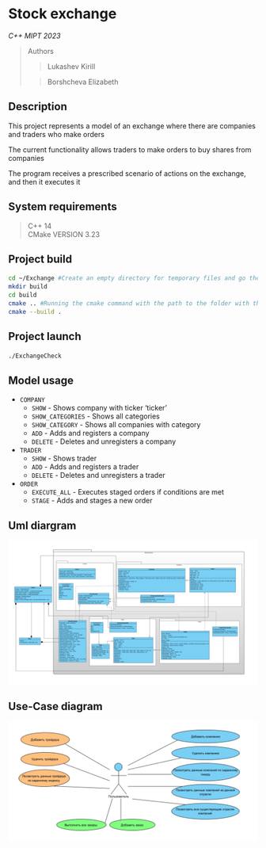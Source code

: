 # Stock exchange

*С++ MIPT 2023*

> Authors
>> Lukashev Kirill
>
>> Borshcheva Elizabeth

## Description

This project represents a model of an exchange where there are companies and traders who make orders

The current functionality allows traders to make orders to buy shares from companies

The program receives a prescribed scenario of actions on the exchange, and then it executes it

## System requirements

> C++ 14\
> CMake VERSION 3.23

## Project build
```bash
cd ~/Exchange #Create an empty directory for temporary files and go there
mkdir build
cd build
cmake .. #Running the cmake command with the path to the folder with the sources
cmake --build .
```

## Project launch
```bash
./ExchangeCheck
```

## Model usage
* `COMPANY`
    * `SHOW` - Shows company with ticker ‘ticker’
    * `SHOW_CATEGORIES` - Shows all categories
    * `SHOW_CATEGORY` - Shows all companies with category
    * `ADD` - Adds and registers a company
    * `DELETE` - Deletes and unregisters a company
* `TRADER`
    * `SHOW` - Shows trader
    * `ADD` - Adds and registers a trader
    * `DELETE` - Deletes and unregisters a trader
* `ORDER`
    * `EXECUTE_ALL` - Executes staged orders if conditions are met
    * `STAGE` - Adds and stages a new order

## Uml diargram
![](./StockExchange_UML.png)

## Use-Case diagram

![](./Exchange_use_case.png)